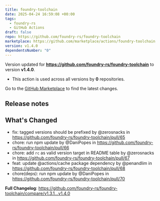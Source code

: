```yaml
---
title: foundry-toolchain
date: 2025-04-24 16:59:08 +00:00
tags:
  - foundry-rs
  - GitHub Actions
draft: false
repo: https://github.com/foundry-rs/foundry-toolchain
marketplace: https://github.com/marketplace/actions/foundry-toolchain
version: v1.4.0
dependentsNumber: "0"
---
```



Version updated for **https://github.com/foundry-rs/foundry-toolchain** to version **v1.4.0**.
- This action is used across all versions by **0** repositories.

Go to the [GitHub Marketplace](https://github.com/marketplace/actions/foundry-toolchain) to find the latest changes.

## Release notes

## What's Changed
* fix: tagged versions should be prefixed by @zerosnacks in https://github.com/foundry-rs/foundry-toolchain/pull/65
* chore: run npm update by @DaniPopes in https://github.com/foundry-rs/foundry-toolchain/pull/66
* chore: add `rc` as valid version target in README table by @zerosnacks in https://github.com/foundry-rs/foundry-toolchain/pull/67
* feat: update @actions/cache package dependency by @penandlim in https://github.com/foundry-rs/foundry-toolchain/pull/68
* chore(deps): run npm update by @DaniPopes in https://github.com/foundry-rs/foundry-toolchain/pull/70


**Full Changelog**: https://github.com/foundry-rs/foundry-toolchain/compare/v1.3.1...v1.4.0
